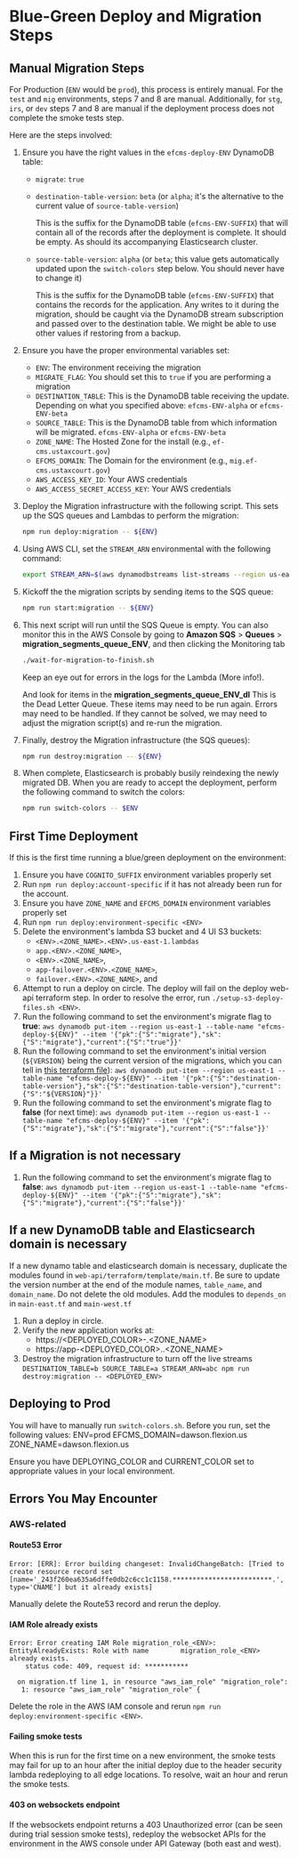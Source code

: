 # Blue-Green Deploy and Migration Steps

## Manual Migration Steps

For Production (`ENV` would be `prod`), this process is entirely manual. For the `test` and `mig` environments, steps 7 and 8 are manual. Additionally, for `stg`, `irs`, or `dev` steps 7 and 8 are manual if the deployment process does not complete the smoke tests step.

Here are the steps involved:

1. Ensure you have the right values in the `efcms-deploy-ENV` DynamoDB table:
   - `migrate`: `true`
   - `destination-table-version`: `beta` (or `alpha`; it's the alternative to the current value of `source-table-version`)

     This is the suffix for the DynamoDB table (`efcms-ENV-SUFFIX`) that will contain all of the records after the deployment is complete. It should be empty. As should its accompanying Elasticsearch cluster.

   - `source-table-version`: `alpha` (or `beta`; this value gets automatically updated upon the `switch-colors` step below. You should never have to change it)

     This is the suffix for the DynamoDB table (`efcms-ENV-SUFFIX`) that contains the records for the application. Any writes to it during the migration, should be caught via the DynamoDB stream subscription and passed over to the destination table. We might be able to use other values if restoring from a backup.

2. Ensure you have the proper environmental variables set:
   - `ENV`: The environment receiving the migration
   - `MIGRATE_FLAG`: You should set this to `true` if you are performing a migration
   - `DESTINATION_TABLE`: This is the DynamoDB table receiving the update. Depending on what you specified above: `efcms-ENV-alpha` or `efcms-ENV-beta`
   - `SOURCE_TABLE`: This is the DynamoDB table from which information will be migrated. `efcms-ENV-alpha` or `efcms-ENV-beta`
   - `ZONE_NAME`: The Hosted Zone for the install (e.g., `ef-cms.ustaxcourt.gov`)
   - `EFCMS_DOMAIN`: The Domain for the environment (e.g., `mig.ef-cms.ustaxcourt.gov`)
   - `AWS_ACCESS_KEY_ID`: Your AWS credentials
   - `AWS_ACCESS_SECRET_ACCESS_KEY`: Your AWS credentials
3. Deploy the Migration infrastructure with the following script. This sets up the SQS queues and Lambdas to perform the migration:

    ```bash
    npm run deploy:migration -- ${ENV}
    ```

4. Using AWS CLI, set the `STREAM_ARN` environmental with the following command:

    ```bash
    export STREAM_ARN=$(aws dynamodbstreams list-streams --region us-east-1 --query "Streams[?TableName=='${SOURCE_TABLE}'].StreamArn | [0]" --output text)
    ```

5. Kickoff the the migration scripts by sending items to the SQS queue:

    ```bash
    npm run start:migration -- ${ENV}
    ```

6. This next script will run until the SQS Queue is empty. You can also monitor this in the AWS Console by going to **Amazon SQS** > **Queues** > **migration_segments_queue_ENV**, and then clicking the Monitoring tab

    ```bash
    ./wait-for-migration-to-finish.sh
    ```

    Keep an eye out for errors in the logs for the Lambda (More info!). 

    And look for items in the **migration_segments_queue_ENV_dl** This is the Dead Letter Queue. These items may need to be run again. Errors may need to be handled. If they cannot be solved, we may need to adjust the migration script(s) and re-run the migration.

7. Finally, destroy the Migration infrastructure (the SQS queues):

    ```bash
    npm run destroy:migration -- ${ENV}
    ```

8. When complete, Elasticsearch is probably busily reindexing the newly migrated DB. When you are ready to accept the deployment, perform the following command to switch the colors:

    ```bash
    npm run switch-colors -- $ENV
    ```

## First Time Deployment

If this is the first time running a blue/green deployment on the environment:

1. Ensure you have `COGNITO_SUFFIX` environment variables properly set
2. Run `npm run deploy:account-specific` if it has not already been run for the account.
3. Ensure you have `ZONE_NAME` and `EFCMS_DOMAIN` environment variables properly set
4. Run `npm run deploy:environment-specific <ENV>`
5. Delete the environment's lambda S3 bucket and 4 UI S3 buckets:
   - `<ENV>.<ZONE_NAME>.<ENV>.us-east-1.lambdas`
   - `app.<ENV>.<ZONE_NAME>`,
   - `<ENV>.<ZONE_NAME>`,
   - `app-failover.<ENV>.<ZONE_NAME>`,
   - `failover.<ENV>.<ZONE_NAME>`, and
6. Attempt to run a deploy on circle. The deploy will fail on the deploy web-api terraform step. In order to resolve the error, run `./setup-s3-deploy-files.sh <ENV>`.
7. Run the following command to set the environment's migrate flag to **true**:
    ```aws dynamodb put-item --region us-east-1 --table-name "efcms-deploy-${ENV}" --item '{"pk":{"S":"migrate"},"sk":{"S":"migrate"},"current":{"S":"true"}}'```
8. Run the following command to set the environment's initial version (`${VERSION}` being the current version of the migrations, which you can tell in [this terraform file](web-api/terraform/template/main.tf)):
    ```aws dynamodb put-item --region us-east-1 --table-name "efcms-deploy-${ENV}" --item '{"pk":{"S":"destination-table-version"},"sk":{"S":"destination-table-version"},"current":{"S":"${VERSION}"}}'```
9. Run the following command to set the environment's migrate flag to **false** (for next time):
    ```aws dynamodb put-item --region us-east-1 --table-name "efcms-deploy-${ENV}" --item '{"pk":{"S":"migrate"},"sk":{"S":"migrate"},"current":{"S":"false"}}'```

## If a Migration is not necessary

1. Run the following command to set the environment's migrate flag to **false**:
    ```aws dynamodb put-item --region us-east-1 --table-name "efcms-deploy-${ENV}" --item '{"pk":{"S":"migrate"},"sk":{"S":"migrate"},"current":{"S":"false"}}'```

## If a new DynamoDB table and Elasticsearch domain is necessary

If a new dynamo table and elasticsearch domain is necessary, duplicate the modules found in `web-api/terraform/template/main.tf`. Be sure to update the version number at the end of the module names, `table_name`, and `domain_name`. Do not delete the old modules. Add the modules to `depends_on` in `main-east.tf` and `main-west.tf`

1. Run a deploy in circle.
2. Verify the new application works at: 
   - https://<DEPLOYED_COLOR>-<ENV>.<ZONE_NAME>
   - https://app-<DEPLOYED_COLOR>.<ENV>.<ZONE_NAME>
3. Destroy the migration infrastructure to turn off the live streams
   `DESTINATION_TABLE=b SOURCE_TABLE=a STREAM_ARN=abc npm run destroy:migration -- <DEPLOYED_ENV>`

## Deploying to Prod

You will have to manually run `switch-colors.sh`. Before you run, set the following values:
   ENV=prod
   EFCMS_DOMAIN=dawson.flexion.us
   ZONE_NAME=dawson.flexion.us

Ensure you have DEPLOYING_COLOR and CURRENT_COLOR set to appropriate values in your local environment.

## Errors You May Encounter

### AWS-related

#### Route53 Error

```
Error: [ERR]: Error building changeset: InvalidChangeBatch: [Tried to create resource record set [name='_243f260ea635a6dffe0db2c6cc1c1158.*************************.', type='CNAME'] but it already exists]
```
Manually delete the Route53 record and rerun the deploy.


#### IAM Role already exists

```
Error: Error creating IAM Role migration_role_<ENV>: EntityAlreadyExists: Role with name 		migration_role_<ENV> already exists.
	status code: 409, request id: ***********

  on migration.tf line 1, in resource "aws_iam_role" "migration_role":
   1: resource "aws_iam_role" "migration_role" {
```

Delete the role in the AWS IAM console and rerun `npm run deploy:environment-specific <ENV>`.

#### Failing smoke tests

When this is run for the first time on a new environment, the smoke tests may fail for up to an hour after the initial deploy due to the header security lambda redeploying to all edge locations. To resolve, wait an hour and rerun the smoke tests.

#### 403 on websockets endpoint

If the websockets endpoint returns a 403 Unauthorized error (can be seen during trial session smoke tests), redeploy the websocket APIs for the environment in the AWS console under API Gateway (both east and west).
